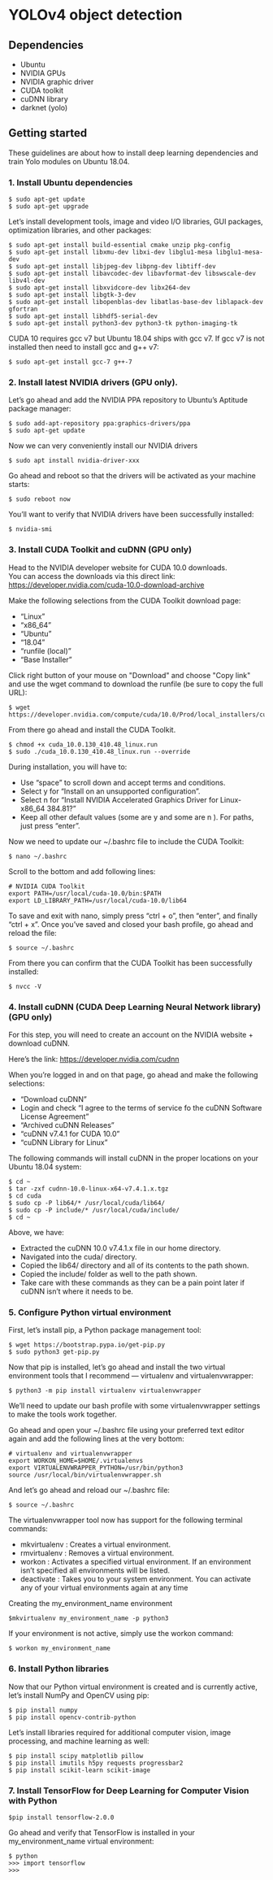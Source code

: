 # YOLOv4 object detection

## Dependencies

- Ubuntu
- NVIDIA GPUs
- NVIDIA graphic driver
- CUDA toolkit
- cuDNN library
- darknet (yolo)

## Getting started

These guidelines are about how to install deep learning dependencies and train Yolo modules on Ubuntu 18.04.

### 1. Install Ubuntu dependencies

```
$ sudo apt-get update
$ sudo apt-get upgrade
```

Let’s install development tools, image and video I/O libraries, GUI packages, optimization libraries, and other packages:

```
$ sudo apt-get install build-essential cmake unzip pkg-config
$ sudo apt-get install libxmu-dev libxi-dev libglu1-mesa libglu1-mesa-dev
$ sudo apt-get install libjpeg-dev libpng-dev libtiff-dev
$ sudo apt-get install libavcodec-dev libavformat-dev libswscale-dev libv4l-dev
$ sudo apt-get install libxvidcore-dev libx264-dev
$ sudo apt-get install libgtk-3-dev
$ sudo apt-get install libopenblas-dev libatlas-base-dev liblapack-dev gfortran
$ sudo apt-get install libhdf5-serial-dev
$ sudo apt-get install python3-dev python3-tk python-imaging-tk
```

CUDA 10 requires gcc v7 but Ubuntu 18.04 ships with gcc v7. If gcc v7 is not installed then need to install gcc and g++ v7:

```
$ sudo apt-get install gcc-7 g++-7
```

### 2. Install latest NVIDIA drivers (GPU only).

Let’s go ahead and add the NVIDIA PPA repository to Ubuntu’s Aptitude package manager:

```
$ sudo add-apt-repository ppa:graphics-drivers/ppa
$ sudo apt-get update
```

Now we can very conveniently install our NVIDIA drivers

```
$ sudo apt install nvidia-driver-xxx
```

Go ahead and reboot so that the drivers will be activated as your machine starts:

```
$ sudo reboot now
```

You’ll want to verify that NVIDIA drivers have been successfully installed:

```
$ nvidia-smi
```

### 3. Install CUDA Toolkit and cuDNN (GPU only)

Head to the NVIDIA developer website for CUDA 10.0 downloads.  
You can access the downloads via this direct link: https://developer.nvidia.com/cuda-10.0-download-archive

Make the following selections from the CUDA Toolkit download page:

- “Linux”
- “x86_64”
- “Ubuntu”
- “18.04”
- “runfile (local)”
- “Base Installer”

Click right button of your mouse on "Download" and choose "Copy link"
and use the wget command to download the runfile (be sure to copy the full URL):

```
$ wget https://developer.nvidia.com/compute/cuda/10.0/Prod/local_installers/cuda_10.0.130_410.48_linux
```

From there go ahead and install the CUDA Toolkit.

```
$ chmod +x cuda_10.0.130_410.48_linux.run
$ sudo ./cuda_10.0.130_410.48_linux.run --override
```

During installation, you will have to:

- Use “space” to scroll down and accept terms and conditions.
- Select y for “Install on an unsupported configuration”.
- Select n for “Install NVIDIA Accelerated Graphics Driver for Linux-x86_64 384.81?”
- Keep all other default values (some are y and some are n ). For paths, just press “enter”.

Now we need to update our ~/.bashrc file to include the CUDA Toolkit:

```
$ nano ~/.bashrc
```

Scroll to the bottom and add following lines:

```
# NVIDIA CUDA Toolkit
export PATH=/usr/local/cuda-10.0/bin:$PATH
export LD_LIBRARY_PATH=/usr/local/cuda-10.0/lib64
```

To save and exit with nano, simply press “ctrl + o”, then “enter”, and finally “ctrl + x”.
Once you’ve saved and closed your bash profile, go ahead and reload the file:

```
$ source ~/.bashrc
```

From there you can confirm that the CUDA Toolkit has been successfully installed:

```
$ nvcc -V
```

### 4. Install cuDNN (CUDA Deep Learning Neural Network library) (GPU only)

For this step, you will need to create an account on the NVIDIA website + download cuDNN.

Here’s the link: https://developer.nvidia.com/cudnn

When you’re logged in and on that page, go ahead and make the following selections:

- “Download cuDNN”
- Login and check “I agree to the terms of service fo the cuDNN Software License Agreement”
- “Archived cuDNN Releases”
- “cuDNN v7.4.1 for CUDA 10.0”
- “cuDNN Library for Linux”

The following commands will install cuDNN in the proper locations on your Ubuntu 18.04 system:

```
$ cd ~
$ tar -zxf cudnn-10.0-linux-x64-v7.4.1.x.tgz
$ cd cuda
$ sudo cp -P lib64/* /usr/local/cuda/lib64/
$ sudo cp -P include/* /usr/local/cuda/include/
$ cd ~
```

Above, we have:

- Extracted the cuDNN 10.0 v7.4.1.x file in our home directory.
- Navigated into the cuda/ directory.
- Copied the lib64/ directory and all of its contents to the path shown.
- Copied the include/ folder as well to the path shown.
- Take care with these commands as they can be a pain point later if cuDNN isn’t where it needs to be.

### 5. Configure Python virtual environment

First, let’s install pip, a Python package management tool:

```
$ wget https://bootstrap.pypa.io/get-pip.py
$ sudo python3 get-pip.py
```

Now that pip is installed, let’s go ahead and install the two virtual environment tools that I recommend — virtualenv and virtualenvwrapper:

```
$ python3 -m pip install virtualenv virtualenvwrapper
```

We’ll need to update our bash profile with some virtualenvwrapper settings to make the tools work together.

Go ahead and open your ~/.bashrc file using your preferred text editor again and add the following lines at the very bottom:

```
# virtualenv and virtualenvwrapper
export WORKON_HOME=$HOME/.virtualenvs
export VIRTUALENVWRAPPER_PYTHON=/usr/bin/python3
source /usr/local/bin/virtualenvwrapper.sh
```

And let’s go ahead and reload our ~/.bashrc file:

```
$ source ~/.bashrc
```

The virtualenvwrapper tool now has support for the following terminal commands:

- mkvirtualenv : Creates a virtual environment.
- rmvirtualenv : Removes a virtual environment.
- workon : Activates a specified virtual environment. If an environment isn’t specified all environments will be listed.
- deactivate : Takes you to your system environment. You can activate any of your virtual environments again at any time

Creating the my_environment_name environment

```
$mkvirtualenv my_environment_name -p python3
```

If your environment is not active, simply use the workon command:

```
$ workon my_environment_name
```

### 6. Install Python libraries

Now that our Python virtual environment is created and is currently active, let’s install NumPy and OpenCV using pip:

```
$ pip install numpy
$ pip install opencv-contrib-python
```

Let’s install libraries required for additional computer vision, image processing, and machine learning as well:

```
$ pip install scipy matplotlib pillow
$ pip install imutils h5py requests progressbar2
$ pip install scikit-learn scikit-image
```

### 7. Install TensorFlow for Deep Learning for Computer Vision with Python

```
$pip install tensorflow-2.0.0
```

Go ahead and verify that TensorFlow is installed in your my_environment_name virtual environment:

```
$ python
>>> import tensorflow
>>>
```
